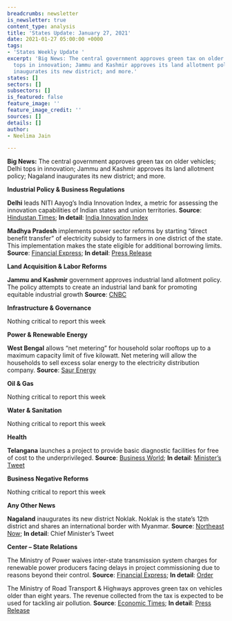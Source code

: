```yaml
---
breadcrumbs: newsletter
is_newsletter: true
content_type: analysis
title: 'States Update: January 27, 2021'
date: 2021-01-27 05:00:00 +0000
tags:
- 'States Weekly Update '
excerpt: 'Big News: The central government approves green tax on older vehicles; Delhi
  tops in innovation; Jammu and Kashmir approves its land allotment policy; Nagaland
  inaugurates its new district; and more.'
states: []
sectors: []
subsectors: []
is_featured: false
feature_image: ''
feature_image_credit: ''
sources: []
details: []
author:
- Neelima Jain

---
```

**Big News:** The central government approves green tax on older vehicles; Delhi tops in innovation; Jammu and Kashmir approves its land allotment policy; Nagaland inaugurates its new district; and more.

**Industrial Policy & Business Regulations**

**Delhi** leads NITI Aayog’s India Innovation Index, a metric for assessing the innovation capabilities of Indian states and union territories. **Source**: [Hindustan Times](https://www.hindustantimes.com/india-news/india-innovation-index-ranking-out-karnataka-retains-top-spot-101611132725202.html); **In detail**: [India Innovation Index](https://niti.gov.in/sites/default/files/2021-01/IndiaInnovationReport2020Book.pdf)

**Madhya Pradesh** implements power sector reforms by starting “direct benefit transfer” of electricity subsidy to farmers in one district of the state. This implementation makes the state eligible for additional borrowing limits. **Source**: [Financial Express](https://www.financialexpress.com/economy/finmin-allows-madhya-pradesh-to-raise-rs-1423-cr-additional-fund-through-market-borrowing/2174100/); **In detail**: [Press Release](https://www.pib.gov.in/PressReleseDetailm.aspx?PRID=1691806)

**Land Acquisition & Labor Reforms**

**Jammu and Kashmir** government approves industrial land allotment policy. The policy attempts to create an industrial land bank for promoting equitable industrial growth **Source**: [CNBC](https://www.cnbctv18.com/economy/jk-govt-approves-industrial-land-allotment-policy-2021-30-8085801.htm)

**Infrastructure & Governance**

Nothing critical to report this week

**Power & Renewable Energy**

**West Bengal** allows “net metering” for household solar rooftops up to a maximum capacity limit of five kilowatt. Net metering will allow the households to sell excess solar energy to the electricity distribution company. **Source**: [Saur Energy](https://www.saurenergy.com/solar-energy-news/bengal-finally-opens-up-net-metering-for-homes-with-5-kw-limit)

**Oil & Gas**

Nothing critical to report this week

**Water & Sanitation**

Nothing critical to report this week

**Health**

**Telangana** launches a project to provide basic diagnostic facilities for free of cost to the underprivileged. **Source**: [Business World](http://www.businessworld.in/article/Telangana-launches-mini-hubs-for-free-diagnosis-of-the-poor/22-01-2021-368601/); **In detail**: [Minister’s Tweet](https://twitter.com/KTRTRS/status/1352534711558524929?s=20)

**Business Negative Reforms**

Nothing critical to report this week

**Any Other News**

**Nagaland** inaugurates its new district Noklak. Noklak is the state’s 12th district and shares an international border with Myanmar. **Source**: [Northeast Now](https://nenow.in/north-east-news/nagaland/neiphiu-rio-inaugurates-noklak-as-12th-district-of-nagaland.html); **In detail**: Chief Minister’s Tweet

**Center – State Relations**

The Ministry of Power waives inter-state transmission system charges for renewable power producers facing delays in project commissioning due to reasons beyond their control. **Source**: [Financial Express](https://www.financialexpress.com/economy/govt-extends-transmission-charge-waiver-for-solar-projects-facing-delays/2174425/); **In detail**: [Order](https://powermin.nic.in/sites/default/files/webform/notices/Order_dated_15th_Jan_2021_reg_waiver_of_ISTS_charges_and_losses.pdf)

The Ministry of Road Transport & Highways approves green tax on vehicles older than eight years. The revenue collected from the tax is expected to be used for tackling air pollution. **Source**: [Economic Times](https://energy.economictimes.indiatimes.com/news/oil-and-gas/green-tax-to-be-imposed-on-vehicles-over-8-years-in-bid-to-clean-environment/80460882); **In detail**: [Press Release](https://www.pib.gov.in/PressReleseDetailm.aspx?PRID=1692228)

